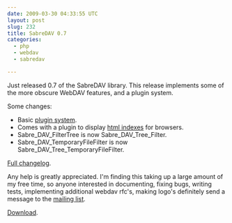 ```yaml
---
date: 2009-03-30 04:33:55 UTC
layout: post
slug: 232
title: SabreDAV 0.7
categories:
  - php
  - webdav
  - sabredav

---
```

<p>Just released 0.7 of the SabreDAV library. This release implements some of the more obscure WebDAV features, and a plugin system.</p>

<p>Some changes:</p>

<ul>
   <li>Basic <a href="http://code.google.com/p/sabredav/wiki/WritingPlugins">plugin system</a>.</li>
   <li>Comes with a plugin to display <a href="http://code.google.com/p/sabredav/wiki/CreateHTMLDirectories">html indexes</a> for browsers.</li>
   <li>Sabre_DAV_FilterTree is now Sabre_DAV_Tree_Filter.</li>
   <li>Sabre_DAV_TemporaryFileFilter is now Sabre_DAV_Tree_TemporaryFileFilter.</li>
</ul>

<p><a href="http://code.google.com/p/sabredav/source/browse/trunk/ChangeLog">Full changelog</a>.</p>

<p>Any help is greatly appreciated. I'm finding this taking up a large amount of my free time, so anyone interested in documenting, fixing bugs, writing tests, implementing additional webdav rfc's, making logo's definitely send a message to the <a href="http://groups.google.com/group/sabredav-discuss">mailing list</a>.</p>

<p><a href="http://code.google.com/p/sabredav/downloads/list">Download</a>.</p>